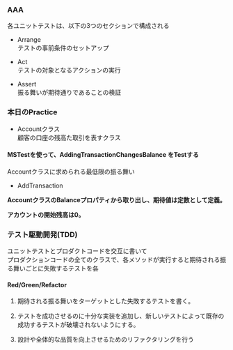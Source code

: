 ### AAA

各ユニットテストは、以下の3つのセクションで構成される

- Arrange  
テストの事前条件のセットアップ

- Act  
テストの対象となるアクションの実行

- Assert  
振る舞いが期待通りであることの検証

### 本日のPractice

- Accountクラス  
顧客の口座の残高た取引を表すクラス

#### MSTestを使って、AddingTransactionChangesBalance をTestする

Accountクラスに求められる最低限の振る舞い

- AddTransaction

**AccountクラスのBalanceプロパティから取り出し、期待値は定数として定義。**

**アカウントの開始残高は0。**

### テスト駆動開発(TDD)

ユニットテストとプロダクトコードを交互に書いて  
プロダクションコードの全てのクラスで、各メソッドが実行すると期待される振る舞いごとに失敗するテストを各

#### Red/Green/Refactor

1. 期待される振る舞いをターゲットとした失敗するテストを書く。

2. テストを成功させるのに十分な実装を追加し、新しいテストによって既存の成功するテストが破壊されないようにする。

3. 設計や全体的な品質を向上させるためのリファクタリングを行う
